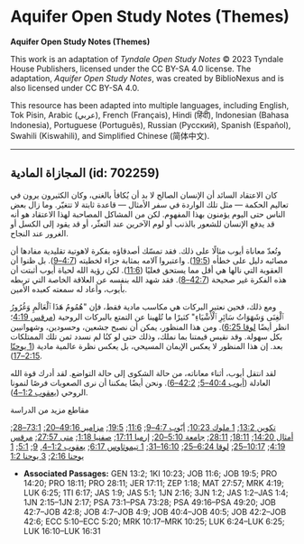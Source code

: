 # Aquifer Open Study Notes (Themes)

**Aquifer Open Study Notes (Themes)**

This work is an adaptation of *Tyndale Open Study Notes* © 2023 Tyndale House Publishers, licensed under the CC BY\-SA 4\.0 license. The adaptation, *Aquifer Open Study Notes*, was created by BiblioNexus and is also licensed under CC BY\-SA 4\.0\.

This resource has been adapted into multiple languages, including English, Tok Pisin, Arabic (عربي), French (Français), Hindi (हिंदी), Indonesian (Bahasa Indonesia), Portuguese (Português), Russian (Русский), Spanish (Español), Swahili (Kiswahili), and Simplified Chinese (简体中文).



--------------------------------

## المجازاة المادية (id: 702259)

كان الاعتقاد السائد أن الإنسان الصالح لا بد أن يُكافأ بالغنى، وكان الكثيرون يرون في تعاليم الحكمة — مثل تلك الواردة في سفر الأمثال — قاعدة ثابتة لا تتغيّر. وما زال بعض الناس حتى اليوم يؤمنون بهذا المفهوم. لكن من المشاكل المصاحبة لهذا الاعتقاد هو أنه قد يدفع الإنسان للشعور بالذنب أو لوم الآخرين عند التعثّر، أو قد يقود إلى الكسل أو الغرور عند النجاح.

وتُعدّ معاناة أيوب مثالًا على ذلك. فقد تمسّك أصدقاؤه بفكرة لاهوتية تقليدية مفادها أن مصائبه دليل على خطأه ([19:5](https://ref.ly/Job19:5)). واعتبروا آلامه بمثابة جزاء لخطيته ([4:7–9](https://ref.ly/Job4:7-Job4:9)). بل ظنوا أن العقوبة التي نالها هي أقل مما يستحق فعليًا ([11:6](https://ref.ly/Job11:6)). لكن رؤية الله لحياة أيوب أثبتت أن هذه الفكرة غير صحيحة ([42:7–8](https://ref.ly/Job42:7-Job42:8)). فقد شهد الله بنفسه عن العلاقة الخاصة التي تربطه بأيوب، وأعاد له سمعته كعبده الأمين.

 ومع ذلك، فحين نعتبر البركات هي مكاسب مادية فقط، فإن "هُمُومُ هَذَا ٱلْعَالَمِ وَغُرُورُ ٱلْغِنَى وَشَهَوَاتُ سَائِرِ ٱلْأَشْيَاءِ" كثيرًا ما تُلهينا عن التمتع بالبركات الروحية ([مرقس 4:19](https://ref.ly/Mark4:19)؛ انظر أيضًا [لوقا 6:25](https://ref.ly/Luke6:25)). ومن هذا المنظور، يمكن أن نصبح جشعين، وحسودين، وشهوانيين بكل سهولة. وقد نقيس قيمتنا بما نملك، وذلك حتى لو كنُا لم نسدد ثمن تلك الممتلكات بعد. إن هذا المنظور لا يعكس الإيمان المسيحي، بل يعكس نظرة عالمية مادية ([1 يوحنّا 2:15–17](https://ref.ly/1John2:15-1John2:17)).

لقد انتقل أيوب، أثناء معاناته، من حالة الشكوى إلى حالة التواضع. لقد أدرك قوة الله العادلة ([أيوب 40:4–5](https://ref.ly/Job40:4-Job40:5); [42:2–6](https://ref.ly/Job42:2-Job42:6)). ونحن أيضًا يمكننا أن نرى الصعوبات فرصًا لنمونا الروحي ([يعقوب 1:2–4](https://ref.ly/Jas1:2-Jas1:4)).

مقاطع مزيد من الدراسة

[تكوين 13:2](https://ref.ly/Gen13:2); [1 ملوك 10:23](https://ref.ly/1Kgs10:23); [أيّوب 4:7–9](https://ref.ly/Job4:7-Job4:9); [11:6](https://ref.ly/Job11:6); [19:5](https://ref.ly/Job19:5); [مزامير 49:16–20](https://ref.ly/Ps49:16-Ps49:20); [73:1–28](https://ref.ly/Ps73:1-Ps73:28); [أمثال 14:20](https://ref.ly/Prov14:20); [18:11](https://ref.ly/Prov18:11); [28:11](https://ref.ly/Prov28:11); [جامعة 5:10–20](https://ref.ly/Eccl5:10-Eccl5:20); [إرميا 17:11](https://ref.ly/Jer17:11); [صفنيا 1:18](https://ref.ly/Zeph1:18); [متى 27:57](https://ref.ly/Matt27:57); [مرقس 4:19](https://ref.ly/Mark4:19); [10:17–25](https://ref.ly/Mark10:17-Mark10:25); [لوقا 6:24–25](https://ref.ly/Luke6:24-Luke6:25); [16:10–31](https://ref.ly/Luke16:10-Luke16:31); [1 تيموثاوس 6:17](https://ref.ly/1Tim6:17); [يعقوب 1:2–4](https://ref.ly/Jas1:2-Jas1:4), [9](https://ref.ly/Jas1:9); [5:1](https://ref.ly/Jas5:1); [1 يوحنا 2:16](https://ref.ly/1John2:16); [3 يوحنا 1:2](https://ref.ly/3John1:2)

* **Associated Passages:** GEN 13:2; 1KI 10:23; JOB 11:6; JOB 19:5; PRO 14:20; PRO 18:11; PRO 28:11; JER 17:11; ZEP 1:18; MAT 27:57; MRK 4:19; LUK 6:25; 1TI 6:17; JAS 1:9; JAS 5:1; 1JN 2:16; 3JN 1:2; JAS 1:2–JAS 1:4; 1JN 2:15–1JN 2:17; PSA 73:1–PSA 73:28; PSA 49:16–PSA 49:20; JOB 42:7–JOB 42:8; JOB 4:7–JOB 4:9; JOB 40:4–JOB 40:5; JOB 42:2–JOB 42:6; ECC 5:10–ECC 5:20; MRK 10:17–MRK 10:25; LUK 6:24–LUK 6:25; LUK 16:10–LUK 16:31

